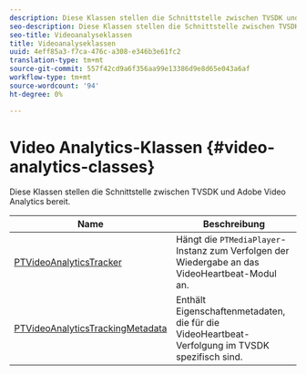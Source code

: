 ```yaml
---
description: Diese Klassen stellen die Schnittstelle zwischen TVSDK und Adobe Video Analytics bereit.
seo-description: Diese Klassen stellen die Schnittstelle zwischen TVSDK und Adobe Video Analytics bereit.
seo-title: Videoanalyseklassen
title: Videoanalyseklassen
uuid: 4eff85a3-f7ca-476c-a308-e346b3e61fc2
translation-type: tm+mt
source-git-commit: 557f42cd9a6f356aa99e13386d9e8d65e043a6af
workflow-type: tm+mt
source-wordcount: '94'
ht-degree: 0%

---
```



# Video Analytics-Klassen {#video-analytics-classes}

Diese Klassen stellen die Schnittstelle zwischen TVSDK und Adobe Video Analytics bereit.

| **Name** | **Beschreibung** |
|---|---|
| [PTVideoAnalyticsTracker](https://help.adobe.com/en_US/primetime/api/psdk/vhl_tvsdk_ios/Classes/PTVideoAnalyticsTracker.html) | Hängt die `PTMediaPlayer`-Instanz zum Verfolgen der Wiedergabe an das VideoHeartbeat-Modul an. |
| [PTVideoAnalyticsTrackingMetadata](https://help.adobe.com/en_US/primetime/api/psdk/vhl_tvsdk_ios/Classes/PTVideoAnalyticsTrackingMetadata.html) | Enthält Eigenschaftenmetadaten, die für die VideoHeartbeat-Verfolgung im TVSDK spezifisch sind. |